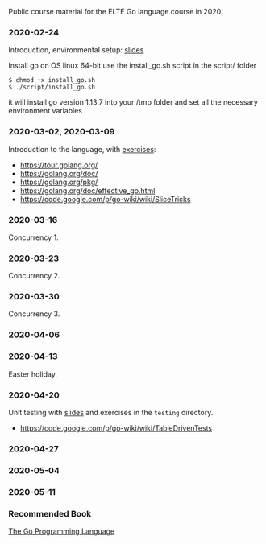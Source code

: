 Public course material for the ELTE Go language course in 2020.

### 2020-02-24
Introduction, environmental setup: [slides](start.pdf)

Install go on OS linux 64-bit use the install_go.sh script in the script/ folder

```shell
$ chmod +x install_go.sh
$ ./script/install_go.sh
```

it will install go version 1.13.7 into your /tmp folder and set all the necessary environment variables

### 2020-03-02, 2020-03-09
Introduction to the language, with [exercises](intro/README.md):

  - https://tour.golang.org/
  - https://golang.org/doc/
  - https://golang.org/pkg/
  - https://golang.org/doc/effective_go.html
  - https://code.google.com/p/go-wiki/wiki/SliceTricks

### 2020-03-16

Concurrency 1.

### 2020-03-23

Concurrency 2.

### 2020-03-30

Concurrency 3.

### 2020-04-06

### 2020-04-13

Easter holiday.

### 2020-04-20

Unit testing with [slides](testing.pdf) and exercises in the `testing` directory.

  - https://code.google.com/p/go-wiki/wiki/TableDrivenTests

### 2020-04-27

### 2020-05-04

### 2020-05-11

### Recommended Book

[The Go Programming Language](https://www.amazon.de/Programming-Language-Addison-Wesley-Professional-Computing-ebook/dp/B0184N7WWS)

